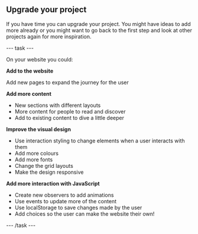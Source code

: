## Upgrade your project

If you have time you can upgrade your project. You might have ideas to add more already or you might want to go back to the first step and look at other projects again for more inspiration.

--- task ---

On your website you could:

**Add to the website**

Add new pages to expand the journey for the user

**Add more content**
+ New sections with different layouts
+ More content for people to read and discover
+ Add to existing content to dive a little deeper

**Improve the visual design**
+ Use interaction styling to change elements when a user interacts with them
+ Add more colours
+ Add more fonts
+ Change the grid layouts
+ Make the design responsive

**Add more interaction with JavaScript**
+ Create new observers to add animations
+ Use events to update more of the content
+ Use localStorage to save changes made by the user
+ Add choices so the user can make the website their own!

--- /task ---
